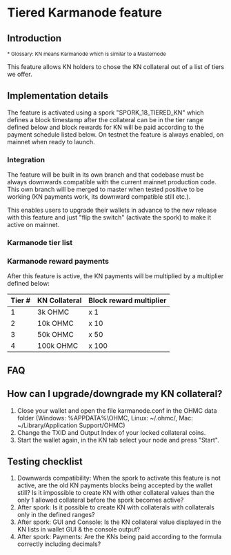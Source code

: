 
Tiered Karmanode feature
=====================


Introduction
---------------------
<sub>* Glossary: KN means Karmanode which is similar to a Masternode</sub>

This feature allows KN holders to chose the KN collateral out of a list of tiers we offer.

Implementation details
---------------------

The feature is activated using a spork "SPORK_18_TIERED_KN" which defines a block timestamp after the collateral can be in the tier range defined below and block rewards for KN will be paid according to the payment schedule listed below. On testnet the feature is always enabled, on mainnet when ready to launch.

### Integration
The feature will be built in its own branch and that codebase must be always downwards compatible with the current mainnet production code. This own branch will be merged to master when tested positive to be working (KN payments work, its downward compatible still etc.).

This enables users to upgrade their wallets in advance to the new release with this feature and just "flip the switch" (activate the spork) to make it active on mainnet. 

### Karmanode tier list

### Karmanode reward payments
After this feature is active, the KN payments will be multiplied by a multiplier defined below:

| Tier # | KN Collateral | Block reward multiplier |
|--------|---------------|-------------------------|
| 1      | 3k OHMC       | x 1                     |
| 2      | 10k OHMC      | x 10                    |
| 3      | 50k OHMC      | x 50                    |
| 4      | 100k OHMC     | x 100                   |

FAQ
---------------------

## How can I upgrade/downgrade my KN collateral?
1. Close your wallet and open the file karmanode.conf in the OHMC data folder (Windows: %APPDATA%\OHMC, Linux: ~/.ohmc/, Mac: ~/Library/Application Support/OHMC)
2. Change the TXID and Output Index of your locked collateral coins.
3. Start the wallet again, in the KN tab select your node and press "Start".


Testing checklist
---------------------
1. Downwards compatibility: When the spork to activate this feature is not active, are the old KN payments blocks being accepted by the wallet still? Is it impossible to create KN with other collateral values than the only 1 allowed collateral before the spork becomes active?
2. After spork: Is it possible to create KN with collaterals with collaterals only in the defined ranges?
3. After spork: GUI and Console: Is the KN collateral value displayed in the KN lists in wallet GUI & the console output?
4. After spork: Payments: Are the KNs being paid according to the formula correctly including decimals?
